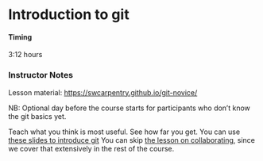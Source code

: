 # Introduction to git
#### Timing
3:12 hours

### Instructor Notes
Lesson material: https://swcarpentry.github.io/git-novice/ 

NB: Optional day before the course starts for participants who don’t know the git basics yet.

Teach what you think is most useful. See how far you get.
You can use [these slides to introduce git](../files/02-introduction-to-git-slides.pptx)
You can skip [the lesson on collaborating](https://swcarpentry.github.io/git-novice/08-collab/index.html),
since we cover that extensively in the rest of the course. 
